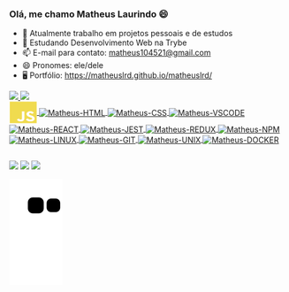 ### Olá, me chamo Matheus Laurindo 😄


- 🔭 Atualmente trabalho em projetos pessoais e de estudos
- 🌱 Estudando Desenvolvimento Web na Trybe
- 📫 E-mail para contato: matheus104521@gmail.com
- 😄 Pronomes: ele/dele
- :desktop_computer: Portfólio: https://matheuslrd.github.io/matheuslrd/

 <div>
  <a href="https://github.com/matheuslrd">
  <img height="163em" src="https://github-readme-stats.vercel.app/api?username=matheuslrd&show_icons=true&theme=dracula&include_all_commits=true&count_private=true"/>
  <img height="165em" src="https://github-readme-stats.vercel.app/api/top-langs/?username=matheuslrd&layout=compact&langs_count=7&theme=dracula"/>
</div>
  
<div style="display: inline_block">
  <img align="center" alt="Matheus-Js" height="40" width="50" src="https://raw.githubusercontent.com/devicons/devicon/master/icons/javascript/javascript-plain.svg">
  <img align="center" alt="Matheus-HTML" height="40" width="50" src="https://cdn.jsdelivr.net/gh/devicons/devicon/icons/html5/html5-original.svg">
  <img align="center" alt="Matheus-CSS" height="40" width="50" src="https://cdn.jsdelivr.net/gh/devicons/devicon/icons/css3/css3-original.svg">
  <img align="center" alt="Matheus-VSCODE" height="40" width="50" src="https://cdn.jsdelivr.net/gh/devicons/devicon/icons/vscode/vscode-original.svg">
  <img align="center" alt="Matheus-REACT" height="40" width="50" src="https://cdn.jsdelivr.net/gh/devicons/devicon/icons/react/react-original.svg">
  <img align="center" alt="Matheus-JEST" height="40" width="50" src="https://cdn.jsdelivr.net/gh/devicons/devicon/icons/jest/jest-plain.svg">
  <img align="center" alt="Matheus-REDUX" height="40" width="50" src="https://cdn.jsdelivr.net/gh/devicons/devicon/icons/redux/redux-original.svg">
  <img align="center" alt="Matheus-NPM" height="40" width="50" src="https://cdn.jsdelivr.net/gh/devicons/devicon/icons/npm/npm-original-wordmark.svg">
  <img align="center" alt="Matheus-LINUX" height="40" width="50" src="https://cdn.jsdelivr.net/gh/devicons/devicon/icons/linux/linux-original.svg">
  <img align="center" alt="Matheus-GIT" heigth="40" width="50" src="https://cdn.jsdelivr.net/gh/devicons/devicon/icons/git/git-original.svg" />
  <img align="center" alt="Matheus-UNIX" heigth="40" width="50" src="https://cdn.jsdelivr.net/gh/devicons/devicon/icons/unix/unix-original.svg" />
  <img align="center" alt="Matheus-DOCKER" heigth="40" width="50" src="https://cdn.jsdelivr.net/gh/devicons/devicon/icons/docker/docker-original.svg" />
</div>
  
  ## 

<div> 
  <a href="https://instagram.com/matheuslrd_" target="_blank"><img src="https://img.shields.io/badge/-Instagram-%23E4405F?style=for-the-badge&logo=instagram&logoColor=white" target="_blank"></a>
  <a href = "mailto:matheus104521@gmail.com"><img src="https://img.shields.io/badge/-Gmail-%23333?style=for-the-badge&logo=gmail&logoColor=white" target="_blank"></a>
  <a href="https://www.linkedin.com/in/matheus-szarblewski/" target="_blank"><img src="https://img.shields.io/badge/-LinkedIn-%230077B5?style=for-the-badge&logo=linkedin&logoColor=white" target="_blank"></a>  
 
  ![Snake animation](https://github.com/rafaballerini/rafaballerini/blob/output/github-contribution-grid-snake.svg)
 
</div>
